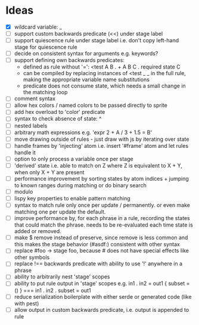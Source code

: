# Ideas
- [x] wildcard variable: _
- [ ] support custom backwards predicate (<<) under stage label
- [ ] support quiescence rule under stage label i.e. don't copy left-hand stage for quiescence rule
- [ ] decide on consistent syntax for arguments e.g. keywords?
- [ ] support defining own backwards predicates:
  - defined as rule without '=': <test A B . + A B C . required state C
  - can be compiled by replacing instances of <test _ _ in the full rule, making the appropriate variable name substitutions
  - predicate does not consume state, which needs a small change in the matching loop
- [ ] comment syntax
- [ ] allow hex colors / named colors to be passed directly to sprite
- [ ] add hex overload to 'color' predicate
- [ ] syntax to check absence of state: ^
- [ ] nested labels
- [ ] arbitrary math expressions e.g. 'expr 2 + A / 3 + 1.5 = B'
- [ ] move drawing outside of rules - just draw with js by iterating over state
- [ ] handle frames by 'injecting' atom i.e. insert '#frame' atom and let rules handle it
- [ ] option to only process a variable once per stage
- [ ] 'derived' state i.e. able to match on Z where Z is equivalent to X + Y, when only X + Y are present
- [ ] performance improvement by sorting states by atom indices + jumping to known ranges during matching or do binary search
- [ ] modulo
- [ ] lispy key properties to enable pattern matching
- [ ] syntax to match rule only once per update / permanently. or even make matching one per update the default.
- [ ] improve performance by, for each phrase in a rule, recording the states that could match the phrase. needs to be re-evaluated each time state is added or removed.
- [ ] make $ remove instead of preserve, since remove is less common and this makes the stage behavior (#asdf:) consistent with other syntax
- [ ] replace #foo -> stage foo, because # does not have special effects like other symbols
- [ ] replace !== backwards predicate with ability to use '!' anywhere in a phrase
- [ ] ability to arbitrarily nest 'stage' scopes
- [ ] ability to put rule output in 'stage' scopes e.g. in1 . in2 = out1 { subset = () } === in1 . in2 . subset = out1
- [ ] reduce serialization boilerplate with either serde or generated code (like with pest)
- [ ] allow output in custom backwards predicate, i.e. output is appended to rule
